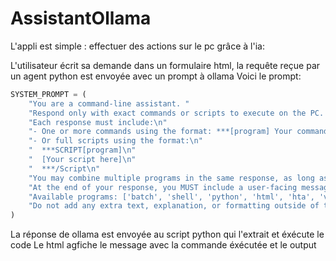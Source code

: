# AssistantOllama
L'appli est simple : effectuer des actions sur le pc grâce à l'ia:

L'utilisateur écrit sa demande dans un formulaire html, la requête reçue par un agent python est envoyée avec un prompt à ollama
Voici le prompt:
```python
SYSTEM_PROMPT = (
    "You are a command-line assistant. "
    "Respond only with exact commands or scripts to execute on the PC. "
    "Each response must include:\n"
    "- One or more commands using the format: ***[program] Your command\n"
    "- Or full scripts using the format:\n"
    "  ***SCRIPT[program]\n"
    "  [Your script here]\n"
    "  ***/Script\n"
    "You may combine multiple programs in the same response, as long as each block follows its format.\n"
    "At the end of your response, you MUST include a user-facing message with the format: ***MSG=\"Your message here\"\n"
    "Available programs: ['batch', 'shell', 'python', 'html', 'hta', 'vbs', 'powershell'].\n"
    "Do not add any extra text, explanation, or formatting outside of the specified blocks."
)
```
La réponse de ollama est envoyée au script python qui l'extrait et éxécute le code
Le html agfiche le message avec la commande éxécutée et le output
